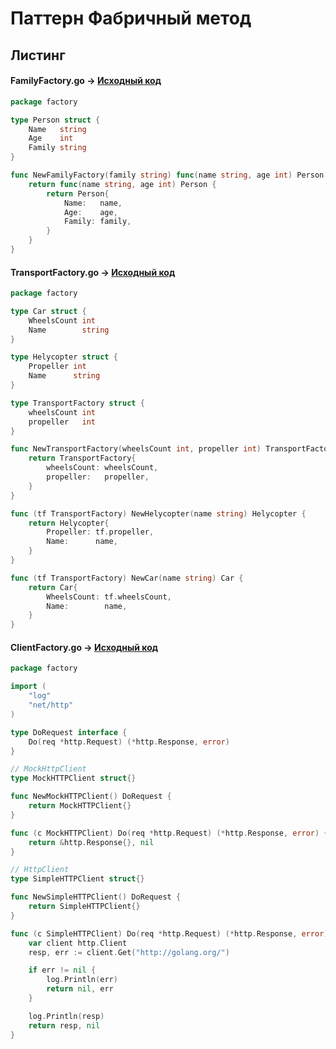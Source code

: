 # Паттерн Фабричный метод

## Листинг 

#### FamilyFactory.go -> [Исходный код](https://github.com/timoninas/design-patterns/blob/feature/golang-pattterns/Creational%20Patterns/Factory%20method/Go/Factory/FamilyFactory.go)

```Go
package factory

type Person struct {
	Name   string
	Age    int
	Family string
}

func NewFamilyFactory(family string) func(name string, age int) Person {
	return func(name string, age int) Person {
		return Person{
			Name:   name,
			Age:    age,
			Family: family,
		}
	}
}
```

#### TransportFactory.go -> [Исходный код](https://github.com/timoninas/design-patterns/blob/feature/golang-pattterns/Creational%20Patterns/Factory%20method/Go/Factory/TransportFactory.go)

```Go
package factory

type Car struct {
	WheelsCount int
	Name        string
}

type Helycopter struct {
	Propeller int
	Name      string
}

type TransportFactory struct {
	wheelsCount int
	propeller   int
}

func NewTransportFactory(wheelsCount int, propeller int) TransportFactory {
	return TransportFactory{
		wheelsCount: wheelsCount,
		propeller:   propeller,
	}
}

func (tf TransportFactory) NewHelycopter(name string) Helycopter {
	return Helycopter{
		Propeller: tf.propeller,
		Name:      name,
	}
}

func (tf TransportFactory) NewCar(name string) Car {
	return Car{
		WheelsCount: tf.wheelsCount,
		Name:        name,
	}
}
```

#### ClientFactory.go -> [Исходный код](https://github.com/timoninas/design-patterns/blob/feature/golang-pattterns/Creational%20Patterns/Factory%20method/Go/Factory/ClientFactory.go)

```Go
package factory

import (
	"log"
	"net/http"
)

type DoRequest interface {
	Do(req *http.Request) (*http.Response, error)
}

// MockHttpClient
type MockHTTPClient struct{}

func NewMockHTTPClient() DoRequest {
	return MockHTTPClient{}
}

func (c MockHTTPClient) Do(req *http.Request) (*http.Response, error) {
	return &http.Response{}, nil
}

// HttpClient
type SimpleHTTPClient struct{}

func NewSimpleHTTPClient() DoRequest {
	return SimpleHTTPClient{}
}

func (c SimpleHTTPClient) Do(req *http.Request) (*http.Response, error) {
	var client http.Client
	resp, err := client.Get("http://golang.org/")

	if err != nil {
		log.Println(err)
		return nil, err
	}

	log.Println(resp)
	return resp, nil
}
```
